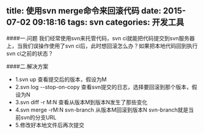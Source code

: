 title: 使用svn merge命令来回滚代码
date: 2015-07-02 09:18:16
tags: svn
categories: 开发工具
---
####一.问题
我们经常使用svn来托管代码，svn ci就能把代码提交到svn服务器上，当我们误操作使用了svn ci后，此时想回滚怎么办？如果把本地代码回到执行svn ci之前的状态？

<!-- more -->

####二.解决方案
* 1.svn up
查看提交后的版本，假设为M
* 2.svn log --stop-on-copy 
查看svn提交的日志，选择要回滚到那个版本，假设为N
* 3.svn diff -r M:N
查看从版本M到版本N发生了那些变化
* 4.svn merge -rM:N svn-branch
从版本M回滚到版本N svn-branch就是当前svn的分支URL
* 5.修改好本地文件后再次提交
